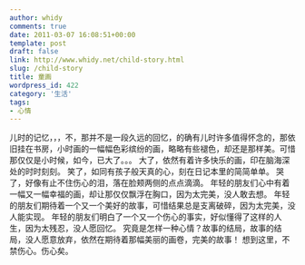 ```yaml
---
author: whidy
comments: true
date: 2011-03-07 16:08:51+00:00
template: post
draft: false
link: http://www.whidy.net/child-story.html
slug: /child-story
title: 童画
wordpress_id: 422
category: '生活'
tags:
- 心情
---
```


儿时的记忆，，，不，那并不是一段久远的回忆，的确有儿时许多值得怀念的，那依旧挂在书房，小时画的一幅幅色彩缤纷的画，略略有些褪色，却还是那样美。可惜那仅仅是小时候，如今，已大了。。。
大了，依然有着许多快乐的画，印在脑海深处的时时刻刻。
笑了，如同有孩子般天真的心，刻在日记本里的简简单单。
哭了，好像有止不住伤心的泪，落在脸颊两侧的点点滴滴。
年轻的朋友们心中有着一幅又一幅幸福的画，却让那仅仅飘浮在胸口，因为太完美，没人敢去想。
年轻的朋友们期待着一个又一个美好的故事，可惜结果总是支离破碎，因为太完美，没人能实现。
年轻的朋友们明白了一个又一个伤心的事实，好似懂得了这样的人生，因为太残忍，没人愿回忆。
究竟是怎样一种心情？故事的结局，故事的结局，没人愿意放弃，依然在期待着那幅美丽的画卷，完美的故事！
想到这里，不禁伤心。伤心矣。
